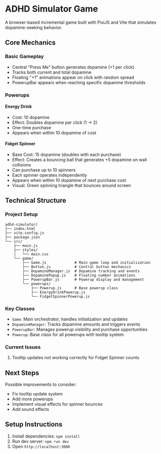 # ADHD Simulator Game

A browser-based incremental game built with PixiJS and Vite that simulates dopamine-seeking behavior.

## Core Mechanics

### Basic Gameplay
- Central "Press Me" button generates dopamine (+1 per click)
- Tracks both current and total dopamine
- Floating "+1" animations appear on click with random spread
- PowerupBar appears when reaching specific dopamine thresholds

### Powerups

#### Energy Drink
- Cost: 10 dopamine
- Effect: Doubles dopamine per click (1 → 2)
- One-time purchase
- Appears when within 10 dopamine of cost

#### Fidget Spinner
- Base Cost: 15 dopamine (doubles with each purchase)
- Effect: Creates a bouncing ball that generates +5 dopamine on wall collisions
- Can purchase up to 10 spinners
- Each spinner operates independently
- Appears when within 10 dopamine of next purchase cost
- Visual: Green spinning triangle that bounces around screen

## Technical Structure

### Project Setup
```
adhd-simulator/
├── index.html
├── vite.config.js
├── package.json
└── src/
    ├── main.js
    ├── styles/
    │   └── main.css
    └── game/
        ├── Game.js             # Main game loop and initialization
        ├── Button.js           # Central button mechanics
        ├── DopamineManager.js  # Dopamine tracking and events
        ├── DopaminePopup.js    # Floating number animations
        ├── PowerupBar.js       # Powerup display and management
        └── powerups/
            ├── Powerup.js      # Base powerup class
            ├── EnergyDrinkPowerup.js
            └── FidgetSpinnerPowerup.js
```

### Key Classes
- `Game`: Main orchestrator, handles initialization and updates
- `DopamineManager`: Tracks dopamine amounts and triggers events
- `PowerupBar`: Manages powerup visibility and purchase opportunities
- `Powerup`: Base class for all powerups with tooltip system

### Current Issues
1. Tooltip updates not working correctly for Fidget Spinner counts

## Next Steps
Possible improvements to consider:
- Fix tooltip update system
- Add more powerups
- Implement visual effects for spinner bounces
- Add sound effects

## Setup Instructions
1. Install dependencies: `npm install`
2. Run dev server: `npm run dev`
3. Open `http://localhost:3000`
